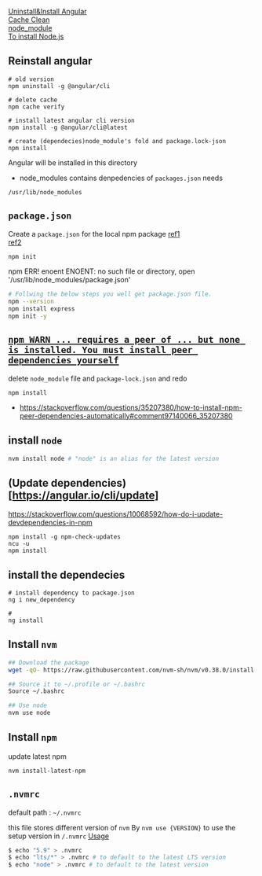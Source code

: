 [Uninstall&Install Angular](https://github.com/angular/angular-cli/issues/1190)  
[Cache Clean](https://stackoverflow.com/questions/39566257/how-to-uninstall-upgrade-angular-cli)  
[node_module](https://stackoverflow.com/questions/63294260/what-is-the-purpose-of-node-modules-folder)  
[To install Node.js](https://hackmd.io/6Nvu-p8aQ0ynRhhsppBbww)  


## Reinstall angular  

```console
# old version
npm uninstall -g @angular/cli

# delete cache
npm cache verify

# install latest angular cli version
npm install -g @angular/cli@latest

# create (dependecies)node_module's fold and package.lock-json
npm install
```

Angular will be installed in this directory
- node_modules contains denpedencies of `packages.json` needs 
```bash 
/usr/lib/node_modules
```

## `package.json`

Create a `package.json` for the local npm package
[ref1](https://www.sitepoint.com/npm-guide/)  
[ref2](https://stackoverflow.com/questions/9484829/npm-cant-find-package-json)  
```bash
npm init
```

npm ERR! enoent ENOENT: no such file or directory, open '/usr/lib/node_modules/package.json'
```bash
# Follwing the below steps you well get package.json file.
npm --version
npm install express
npm init -y
```

## [`npm WARN ... requires a peer of ... but none is installed. You must install peer dependencies yourself`](https://stackoverflow.com/questions/38817571/npm-install-multiple-package-names)

delete `node_module` file and `package-lock.json` and redo 
```
npm install
```
- https://stackoverflow.com/questions/35207380/how-to-install-npm-peer-dependencies-automatically#comment97140066_35207380

## install `node`

```bash
nvm install node # "node" is an alias for the latest version
```

## (Update dependencies)[https://angular.io/cli/update]


https://stackoverflow.com/questions/10068592/how-do-i-update-devdependencies-in-npm
```console
npm install -g npm-check-updates
ncu -u
npm install
```

## install the dependecies

```
# install dependency to package.json
ng i new_dependency

# 
ng install
```

## Install `nvm`
[](https://github.com/nvm-sh/nvm#install--update-script)

```bash
## Download the package
wget -qO- https://raw.githubusercontent.com/nvm-sh/nvm/v0.38.0/install.sh | bash

## Source it to ~/.profile or ~/.bashrc
Source ~/.bashrc

## Use node
nvm use node
```

## Install `npm` 

update latest npm 
```bash
nvm install-latest-npm
```


## `.nvmrc`

default path : `~/.nvmrc`

this file stores different version of `nvm`
By `nvm use {VERSION}` to use the setup version in `/.nvmrc`
[Usage](https://stackoverflow.com/questions/57110542/how-to-write-a-nvmrc-file-which-automatically-change-node-version)
```bash
$ echo "5.9" > .nvmrc
$ echo "lts/*" > .nvmrc # to default to the latest LTS version
$ echo "node" > .nvmrc # to default to the latest version
```
